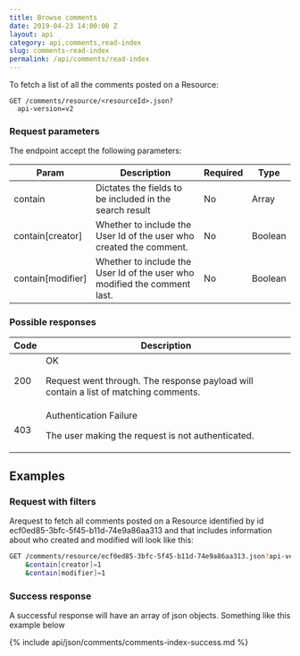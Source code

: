 ```yaml
---
title: Browse comments
date: 2019-04-23 14:00:00 Z
layout: api
category: api,comments,read-index
slug: comments-read-index
permalink: /api/comments/read-index
---
```


To fetch a list of all the comments posted on a Resource:

```
GET /comments/resource/<resourceId>.json?
  api-version=v2
```

### Request parameters

The endpoint accept the following parameters:

<table class="table-parameters">
<thead>
  <tr>
   <th>Param
   </th>
   <th>Description
   </th>
   <th>Required
   </th>
   <th>Type
   </th>
  </tr>
</thead>
<tbody>
  <tr>
   <td>contain
   </td>
   <td>Dictates the fields to be included in the search result
   </td>
   <td>No
   </td>
   <td>Array
   </td>
  </tr>
  <tr>
   <td>contain[creator]
   </td>
   <td>Whether to include the User Id of the user who created the comment.
   </td>
   <td>No
   </td>
   <td>Boolean
   </td>
  </tr>
  <tr>
   <td>contain[modifier]
   </td>
   <td>Whether to include the User Id of the user who modified the comment last.
   </td>
   <td>No
   </td>
   <td>Boolean
   </td>
  </tr>
  </tbody>
</table>

### Possible responses

<table class="table-parameters">
<thead>
  <tr>
   <th>Code
   </th>
   <th>Description
   </th>
  </tr>
</thead>
<tbody>
  <tr>
   <td>200
   </td>
   <td>OK<br/>

Request went through. The response payload will contain a list of matching comments.
   </td>
  </tr>
  <tr>
   <td>403
   </td>
   <td>Authentication Failure<br/>

The user making the request is not authenticated.
   </td>
  </tr>
  </tbody>
</table>

## Examples
### Request with filters

Arequest to fetch all comments posted on a Resource identified by id ecf0ed85-3bfc-5f45-b11d-74e9a86aa313 and that 
includes information about who created and modified will look like this:

```bash
GET /comments/resource/ecf0ed85-3bfc-5f45-b11d-74e9a86aa313.json?api-version=v2
    &contain[creator]=1
    &contain[modifier]=1
```

### Success response
A successful response will have an array of json objects.
Something like this example below

{% include api/json/comments/comments-index-success.md %}
